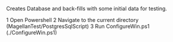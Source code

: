 Creates Database and back-fills with some initial data for testing.

1 Open Powershell
2 Navigate to the current directory (MagellanTest/PostgresSqlScript)
3 Run ConfigureWin.ps1 (./ConfigureWin.ps1)